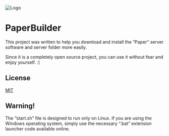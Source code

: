 
![Logo](https://cdn.discordapp.com/attachments/1392578254652837909/1407237178878201888/airplane.png?ex=68a55f40&is=68a40dc0&hm=eab5adf91d58e510955bafef20e9a678ce6a06e53756d87a3b84187463502922&)

    
# PaperBuilder

This project was written to help you download and install the “Paper” server software and server folder more easily.

Since it is a completely open source project, you can use it without fear and enjoy yourself. :)


## License

[MIT](https://choosealicense.com/licenses/mit/)

  
## Warning!

The “start.sh” file is designed to run only on Linux. If you are using the Windows operating system, simply use the necessary “.bat” extension launcher code available online.

  